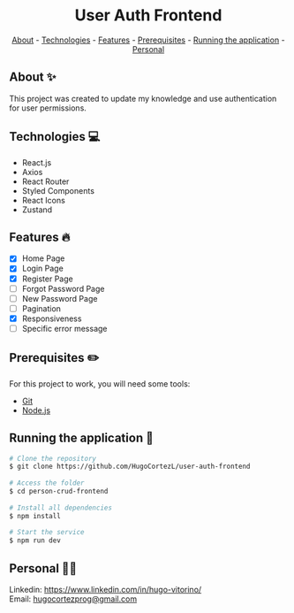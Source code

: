 <h1 align="center"> User Auth Frontend</h1>

<p align="center">
    <a href="#about">About</a>
    - <a href="#technologies">Technologies</a>
    - <a href="#Features">Features</a>
    - <a href="#pre">Prerequisites</a>
    - <a href="#running">Running the application</a>
    - <a href="#personal">Personal</a>
</p>
 
<h2 id="about">About ✨</h2>
 
This project was created to update my knowledge and use authentication for user permissions.
 
<h2 id="technologies">Technologies 💻</h2>
 
- React.js
- Axios
- React Router
- Styled Components
- React Icons
- Zustand
 
<h2 id="Features">Features 🔥</h2>

* [X] Home Page
* [X] Login Page
* [X] Register Page
* [ ] Forgot Password Page
* [ ] New Password Page
* [ ] Pagination
* [X] Responsiveness
* [ ] Specific error message

<h2 id="pre">Prerequisites ✏️</h2>
 
For this project to work, you will need some tools:
* [Git](https://git-scm.com/downloads)
* [Node.js](https://nodejs.org/en/download/)
 
<h2 id="running">Running the application 🎲</h2>
 
```bash
# Clone the repository
$ git clone https://github.com/HugoCortezL/user-auth-frontend
 
# Access the folder
$ cd person-crud-frontend
 
# Install all dependencies
$ npm install
 
# Start the service
$ npm run dev
```
 
<h2 id="personal">Personal 🙋‍♂️</h2>
 
Linkedin: https://www.linkedin.com/in/hugo-vitorino/
</br>
Email: hugocortezprog@gmail.com